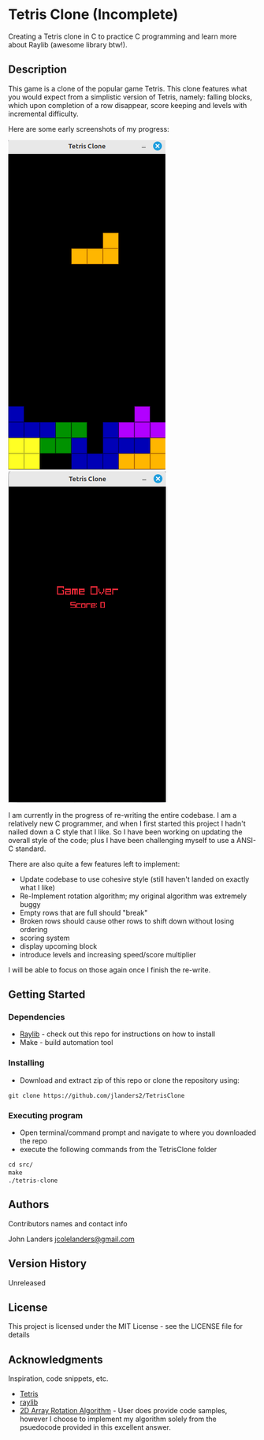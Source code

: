 # Tetris Clone (Incomplete)

Creating a Tetris clone in C to practice C programming and learn more about Raylib (awesome library btw!).

## Description

This game is a clone of the popular game Tetris. This clone features what you would expect from a simplistic version of Tetris, namely: falling blocks, which upon completion of a row disappear, score keeping and levels with incremental difficulty.

Here are some early screenshots of my progress:

![gameplay](screenshots/game_screenshot.png "Gameplay")
![gameover](screenshots/game_over_screenshot.png "Game Over")

I am currently in the progress of re-writing the entire codebase. I am a relatively new C programmer, and when I first started
this project I hadn't nailed down a C style that I like. So I have been working on updating the overall style of the code; plus 
I have been challenging myself to use a ANSI-C standard.

There are also quite a few features left to implement:
- Update codebase to use cohesive style (still haven't landed on exactly what I like)
- Re-Implement rotation algorithm; my original algorithm was extremely buggy
- Empty rows that are full should "break"
- Broken rows should cause other rows to shift down without losing ordering
- scoring system
- display upcoming block
- introduce levels and increasing speed/score multiplier

I will be able to focus on those again once I finish the re-write.

## Getting Started

### Dependencies

* [Raylib](https://github.com/raysan5/raylib) - check out this repo for instructions on how to install
* Make - build automation tool

### Installing

* Download and extract zip of this repo or clone the repository using:
```
git clone https://github.com/jlanders2/TetrisClone
```

### Executing program

* Open terminal/command prompt and navigate to where you downloaded the repo
* execute the following commands from the TetrisClone folder
```
cd src/
make
./tetris-clone
```

## Authors

Contributors names and contact info

John Landers [jcolelanders@gmail.com](mailto:jcolelanders@gmail.com)

## Version History

Unreleased

## License

This project is licensed under the MIT License - see the LICENSE file for details

## Acknowledgments

Inspiration, code snippets, etc.
* [Tetris](https://en.wikipedia.org/wiki/Tetris)
* [raylib](https://github.com/raysan5/raylib)
* [2D Array Rotation Algorithm](https://stackoverflow.com/questions/42519/how-do-you-rotate-a-two-dimensional-array/8664879#8664879) - User does provide code samples, however I choose to implement my algorithm solely from the psuedocode provided in this excellent answer.
